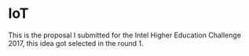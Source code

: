 # IoT
This is the proposal I submitted for the Intel Higher Education Challenge 2017, this idea got selected in the round 1.
